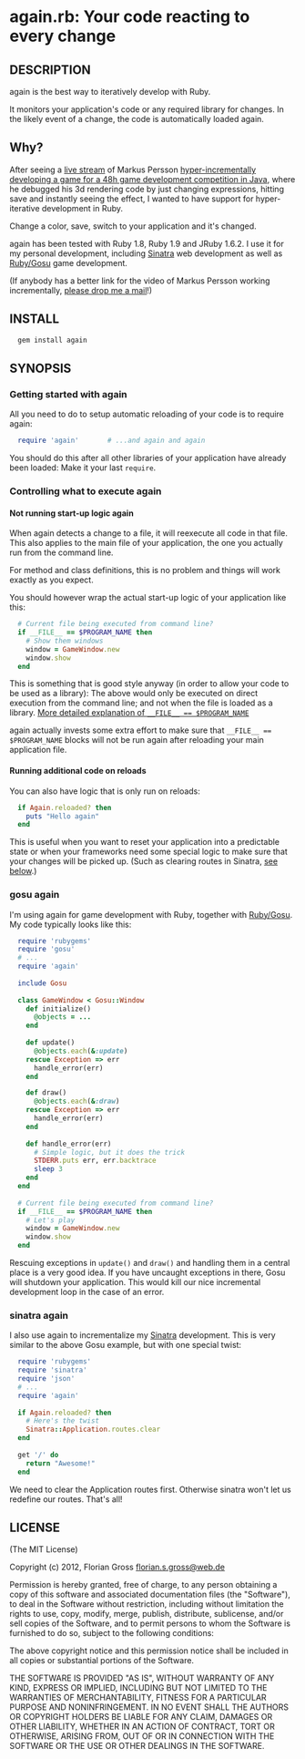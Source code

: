 # again.rb: Your code reacting to every change #

## DESCRIPTION ##

again is the best way to iteratively develop with Ruby.

It monitors your application's code or any required library
for changes. In the likely event of a change, the code is
automatically loaded again.

## Why? ##

After seeing a [live stream](http://www.youtube.com/watch?v=zdLDYUNRErQ&feature=player_detailpage#t=532s)
of Markus Persson [hyper-incrementally developing a game for a 48h game development competition in Java](
http://news.ycombinator.com/item?id=2911696), where he debugged
his 3d rendering code by just changing expressions, hitting save
and instantly seeing the effect, I wanted to have support for
hyper-iterative development in Ruby. 

Change a color, save, switch to your application and it's changed.

again has been tested with Ruby 1.8, Ruby 1.9 and JRuby 1.6.2.
I use it for my personal development, including [Sinatra](
http://www.sinatrarb.com/) web development as well as
[Ruby/Gosu](http://www.libgosu.org/) game development.

(If anybody has a better link for the video of Markus Persson working incrementally,
[please drop me a mail](mailto:florian.s.gross@web.de)!)


## INSTALL ##

```sh
  gem install again
```

## SYNOPSIS ##

### Getting started with again ###

All you need to do to setup automatic reloading of your
code is to require again:

```ruby
  require 'again'       # ...and again and again
```

You should do this after all other libraries of your application
have already been loaded: Make it your last `require`.


### Controlling what to execute again ###

#### Not running start-up logic again ####

When again detects a change to a file, it will reexecute all code
in that file. This also applies to the main file of your application,
the one you actually run from the command line.

For method and class definitions, this is no problem and things will
work exactly as you expect.

You should however wrap the actual start-up logic of your application
like this:

```ruby
  # Current file being executed from command line?
  if __FILE__ == $PROGRAM_NAME then
    # Show them windows
    window = GameWindow.new
    window.show
  end
```

This is something that is good style anyway (in order to allow your
code to be used as a library): The above would only be executed on
direct execution from the command line; and not when the file is
loaded as a library. [More detailed explanation of `__FILE__ == $PROGRAM_NAME`](http://blade.nagaokaut.ac.jp/cgi-bin/scat.rb/ruby/ruby-talk/184607)

again actually invests some extra effort to make sure that
`__FILE__ == $PROGRAM_NAME` blocks will not be run again
after reloading your main application file.


#### Running additional code on reloads ####

You can also have logic that is only run on reloads:

```ruby
  if Again.reloaded? then
    puts "Hello again"
  end
```

This is useful when you want to reset your application into a
predictable state or when your frameworks need some special logic
to make sure that your changes will be picked up. (Such as clearing
routes in Sinatra, [see below](#sinatra-again).)


### gosu again ###

I'm using again for game development with Ruby, together with
[Ruby/Gosu](http://www.libgosu.org/). My code typically looks like this:

```ruby
  require 'rubygems'
  require 'gosu'
  # ...
  require 'again'
  
  include Gosu
  
  class GameWindow < Gosu::Window
    def initialize()
      @objects = ...
    end
    
    def update()
      @objects.each(&:update)
    rescue Exception => err
      handle_error(err)
    end

    def draw()
      @objects.each(&:draw)
    rescue Exception => err
      handle_error(err)
    end
    
    def handle_error(err)
      # Simple logic, but it does the trick
      STDERR.puts err, err.backtrace
      sleep 3
    end
  end
  
  # Current file being executed from command line?
  if __FILE__ == $PROGRAM_NAME then
    # Let's play
    window = GameWindow.new
    window.show
  end
```

Rescuing exceptions in `update()` and `draw()` and
handling them in a central place is a very good idea.
If you have uncaught exceptions in there, Gosu will
shutdown your application. This would kill our nice
incremental development loop in the case of an error.


### sinatra again ###

I also use again to incrementalize my [Sinatra](http://www.libgosu.org/) development.
This is very similar to the above Gosu example, but with
one special twist:

```ruby
  require 'rubygems'
  require 'sinatra'
  require 'json'
  # ...
  require 'again'
  
  if Again.reloaded? then
    # Here's the twist
    Sinatra::Application.routes.clear
  end
  
  get '/' do
    return "Awesome!"
  end
```

We need to clear the Application routes first. Otherwise
sinatra won't let us redefine our routes. That's all!


## LICENSE ##

(The MIT License)

Copyright (c) 2012, Florian Gross <florian.s.gross@web.de>

Permission is hereby granted, free of charge, to any person obtaining a copy of
this software and associated documentation files (the "Software"), to deal in
the Software without restriction, including without limitation the rights to
use, copy, modify, merge, publish, distribute, sublicense, and/or sell copies
of the Software, and to permit persons to whom the Software is furnished to do
so, subject to the following conditions:

The above copyright notice and this permission notice shall be included in all
copies or substantial portions of the Software.

THE SOFTWARE IS PROVIDED "AS IS", WITHOUT WARRANTY OF ANY KIND, EXPRESS OR
IMPLIED, INCLUDING BUT NOT LIMITED TO THE WARRANTIES OF MERCHANTABILITY,
FITNESS FOR A PARTICULAR PURPOSE AND NONINFRINGEMENT. IN NO EVENT SHALL THE
AUTHORS OR COPYRIGHT HOLDERS BE LIABLE FOR ANY CLAIM, DAMAGES OR OTHER
LIABILITY, WHETHER IN AN ACTION OF CONTRACT, TORT OR OTHERWISE, ARISING FROM,
OUT OF OR IN CONNECTION WITH THE SOFTWARE OR THE USE OR OTHER DEALINGS IN THE
SOFTWARE.